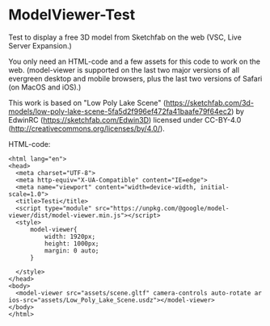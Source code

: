 # ModelViewer-Test
Test to display a free 3D model from Sketchfab on the web (VSC, Live Server Expansion.)

You only need an HTML-code and a few assets for this code to work on the web.
(model-viewer is supported on the last two major versions of all evergreen desktop and mobile browsers, plus the last two versions of Safari (on MacOS and iOS).)
  
This work is based on "Low Poly Lake Scene" (https://sketchfab.com/3d-models/low-poly-lake-scene-5fa5d2f996ef472fa41baafe79f64ec2) by EdwinRC (https://sketchfab.com/Edwin3D) licensed under CC-BY-4.0 (http://creativecommons.org/licenses/by/4.0/).

  HTML-code:
  
  ```<!DOCTYPE html>
<html lang="en">
<head>
    <meta charset="UTF-8">
    <meta http-equiv="X-UA-Compatible" content="IE=edge">
    <meta name="viewport" content="width=device-width, initial-scale=1.0">
    <title>Testi</title>
    <script type="module" src="https://unpkg.com/@google/model-viewer/dist/model-viewer.min.js"></script>
    <style>
        model-viewer{
            width: 1920px;
            height: 1000px;
            margin: 0 auto;
        }

    </style>
</head>
<body>
    <model-viewer src="assets/scene.gltf" camera-controls auto-rotate ar ios-src="assets/Low_Poly_Lake_Scene.usdz"></model-viewer>
</body>
</html>

